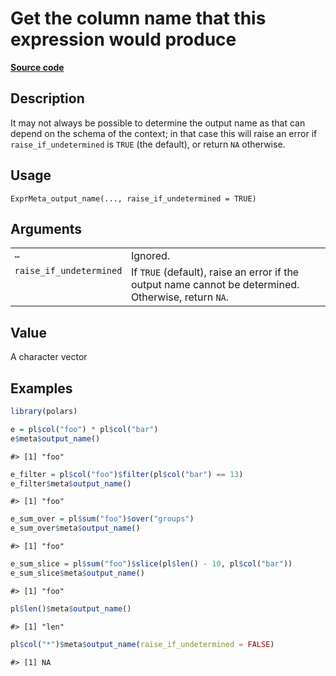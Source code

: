 

# Get the column name that this expression would produce

[**Source code**](https://github.com/pola-rs/r-polars/tree/main/R/expr__meta.R#L115)

## Description

It may not always be possible to determine the output name as that can
depend on the schema of the context; in that case this will raise an
error if <code>raise_if_undetermined</code> is <code>TRUE</code> (the
default), or return <code>NA</code> otherwise.

## Usage

<pre><code class='language-R'>ExprMeta_output_name(..., raise_if_undetermined = TRUE)
</code></pre>

## Arguments

<table>
<tr>
<td style="white-space: nowrap; font-family: monospace; vertical-align: top">
<code id="ExprMeta_output_name_:_...">…</code>
</td>
<td>
Ignored.
</td>
</tr>
<tr>
<td style="white-space: nowrap; font-family: monospace; vertical-align: top">
<code id="ExprMeta_output_name_:_raise_if_undetermined">raise_if_undetermined</code>
</td>
<td>
If <code>TRUE</code> (default), raise an error if the output name cannot
be determined. Otherwise, return <code>NA</code>.
</td>
</tr>
</table>

## Value

A character vector

## Examples

``` r
library(polars)

e = pl$col("foo") * pl$col("bar")
e$meta$output_name()
```

    #> [1] "foo"

``` r
e_filter = pl$col("foo")$filter(pl$col("bar") == 13)
e_filter$meta$output_name()
```

    #> [1] "foo"

``` r
e_sum_over = pl$sum("foo")$over("groups")
e_sum_over$meta$output_name()
```

    #> [1] "foo"

``` r
e_sum_slice = pl$sum("foo")$slice(pl$len() - 10, pl$col("bar"))
e_sum_slice$meta$output_name()
```

    #> [1] "foo"

``` r
pl$len()$meta$output_name()
```

    #> [1] "len"

``` r
pl$col("*")$meta$output_name(raise_if_undetermined = FALSE)
```

    #> [1] NA
